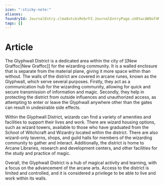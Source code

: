 ```yaml
---
icon: ":sticky-note:"
aliases: 
foundryId: JournalEntry.clma0xtckvRnbrFZ.JournalEntryPage.uV0twcAW9of4MCpw
tags: []
---
```


# Article
The Glyphwall District is a dedicated area within the city of [[New Graffoc|New Graffoc]] for the wizarding community. It is a walled enclosure that is separate from the material plane, giving it more space within than without. The walls of the district are covered in arcane runes, known as the Glyphwall, which serve several purposes. Firstly, they act as a communication hub for the wizarding community, allowing for quick and secure transmission of information and magic. Secondly, they help in protecting the district from outside influences and unauthorized access, as attempting to enter or leave the Glyphwall anywhere other than the gates can result in undesirable side effects.

Within the Glyphwall District, wizards can find a variety of amenities and facilities to support their lives and work. There are wizard housing options, such as wizard towers, available to those who have graduated from the School of Witchcraft and Wizardry located within the district. There are also wizard-only taverns, shops, and guild halls for members of the wizarding community to gather and interact. Additionally, the district is home to Arcane Libraries, research and development centers, and other facilities for the study and practice of magic.

Overall, the Glyphwall District is a hub of magical activity and learning, with a focus on the advancement of the arcane arts. Access to the district is limited and controlled, and it is considered a privilege to be able to live and work within its walls.